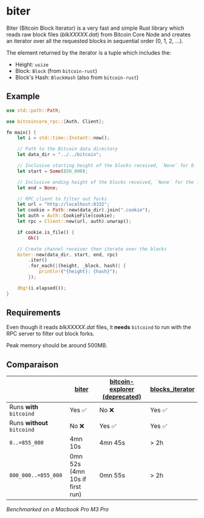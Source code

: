 # biter

Biter (Bitcoin Block Iterator) is a very fast and simple Rust library which reads raw block files (*blkXXXXX.dat*) from Bitcoin Core Node and creates an iterator over all the requested blocks in sequential order (0, 1, 2, ...).

The element returned by the iterator is a tuple which includes the:
- Height: `usize`
- Block: `Block` (from `bitcoin-rust`)
- Block's Hash: `BlockHash` (also from `bitcoin-rust`)

## Example

```rust
use std::path::Path;

use bitcoincore_rpc::{Auth, Client};

fn main() {
    let i = std::time::Instant::now();

    // Path to the Bitcoin data directory
    let data_dir = "../../bitcoin";

    // Inclusive starting height of the blocks received, `None` for 0
    let start = Some(850_000);

    // Inclusive ending height of the blocks received, `None` for the last one
    let end = None;

    // RPC client to filter out forks
    let url = "http://localhost:8332";
    let cookie = Path::new(data_dir).join(".cookie");
    let auth = Auth::CookieFile(cookie);
    let rpc = Client::new(url, auth).unwrap();

    if cookie.is_file() {
        Ok()

    // Create channel receiver then iterate over the blocks
    biter::new(data_dir, start, end, rpc)
        .iter()
        .for_each(|(height, _block, hash)| {
            println!("{height}: {hash}");
        });

    dbg!(i.elapsed());
}

```

## Requirements

Even though it reads *blkXXXXX.dat* files, it **needs** `bitcoind` to run with the RPC server to filter out block forks.

Peak memory should be around 500MB.

## Comparaison

|  | [biter](https://crates.io/crates/biter) | [bitcoin-explorer (deprecated)](https://crates.io/crates/bitcoin-explorer) | [blocks_iterator](https://crates.io/crates/blocks_iterator) |
| --- | --- | --- | --- |
| Runs **with** `bitcoind` | Yes ✅ | No ❌ | Yes ✅ |
| Runs **without** `bitcoind` | No ❌ | Yes ✅ | Yes ✅ |
| `0..=855_000` | 4mn 10s | 4mn 45s | > 2h |
| `800_000..=855_000` | 0mn 52s (4mn 10s if first run) | 0mn 55s | > 2h |

*Benchmarked on a Macbook Pro M3 Pro*
